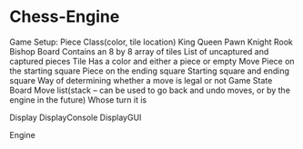 # Chess-Engine

Game Setup:
Piece Class(color, tile location)
     King
     Queen
     Pawn
     Knight
     Rook
     Bishop
Board
     Contains an 8 by 8 array of tiles
     List of uncaptured and captured pieces
Tile
     Has a color and either a piece or empty
Move
     Piece on the starting square
     Piece on the ending square
     Starting square and ending square
     Way of determining whether a move is legal or not
Game State
     Board
     Move list(stack – can be used to go back and undo moves, or by the engine in the future)
     Whose turn it is

Display
     DisplayConsole
     DisplayGUI

Engine
